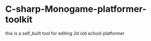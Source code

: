 # C-sharp-Monogame-platformer-toolkit
this is a self_built tool for editing 2d old school platformer

